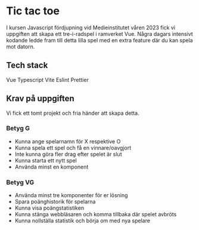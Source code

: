 
# Tic tac toe
I kursen Javascript fördjupning vid Medieinstitutet våren 2023 fick vi uppgiften att skapa ett tre-i-radspel i ramverket Vue. Några dagars intensivt kodande ledde fram till detta lilla spel med en extra feature där du kan spela mot datorn. 

## Tech stack
Vue
Typescript
Vite
Eslint
Prettier

## Krav på uppgiften

Vi fick ett tomt projekt och fria händer att skapa detta.

### Betyg G

- Kunna ange spelarnamn för X respektive O
- Kunna spela ett spel och få en vinnare/oavgjort
- Inte kunna göra fler drag efter spelet är slut
- Kunna starta ett nytt spel
- Använda minst en komponent

### Betyg VG

- Använda minst tre komponenter för er lösning
- Spara poänghistorik för spelarna
- Kunna visa poängstatistiken
- Kunna stänga webbläsaren och komma tillbaka där spelet avbröts
- Kunna nollställa statistik och börja om med nya spelare
